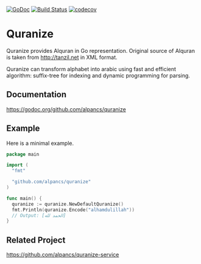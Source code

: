 [![GoDoc](https://godoc.org/github.com/alpancs/quranize?status.svg)](https://godoc.org/github.com/alpancs/quranize)
[![Build Status](https://travis-ci.org/alpancs/quranize.svg?branch=master)](https://travis-ci.org/alpancs/quranize)
[![codecov](https://codecov.io/gh/alpancs/quranize/branch/master/graph/badge.svg)](https://codecov.io/gh/alpancs/quranize)

# Quranize

Quranize provides Alquran in Go representation.
Original source of Alquran is taken from http://tanzil.net in XML format.

Quranize can transform alphabet into arabic using fast and efficient algorithm:
suffix-tree for indexing and dynamic programming for parsing.

## Documentation

https://godoc.org/github.com/alpancs/quranize

## Example

Here is a minimal example.
```go
package main

import (
  "fmt"

  "github.com/alpancs/quranize"
)

func main() {
  quranize := quranize.NewDefaultQuranize()
  fmt.Println(quranize.Encode("alhamdulillah"))
  // Output: [الحمد لله]
}
```

## Related Project

https://github.com/alpancs/quranize-service
